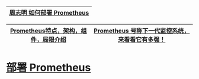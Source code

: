 
[周志明  如何部署 Prometheus](https://icyfenix.cn/appendix/operation-env-setup/prometheus-setup.html)|
---|

[Prometheus特点，架构，组件，局限介绍](https://www.jianshu.com/p/55bf40292fff)|[Prometheus 号称下一代监控系统，来看看它有多强！](https://www.jianshu.com/p/5493dc33314c)|
---|---|

# [部署 Prometheus](https://icyfenix.cn/appendix/operation-env-setup/prometheus-setup.html)
